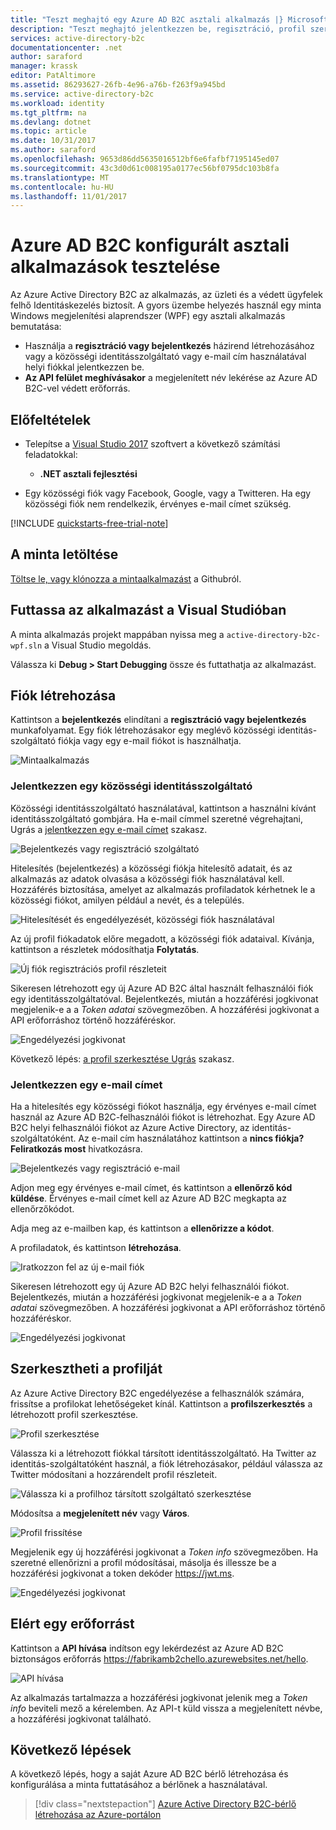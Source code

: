 ```yaml
---
title: "Teszt meghajtó egy Azure AD B2C asztali alkalmazás |} Microsoft Docs"
description: "Teszt meghajtó jelentkezzen be, regisztráció, profil szerkesztése, és alaphelyzetbe állítja a jelszót felhasználói útvonal be egy tesztkörnyezetben az Azure AD B2C használatával"
services: active-directory-b2c
documentationcenter: .net
author: saraford
manager: krassk
editor: PatAltimore
ms.assetid: 86293627-26fb-4e96-a76b-f263f9a945bd
ms.service: active-directory-b2c
ms.workload: identity
ms.tgt_pltfrm: na
ms.devlang: dotnet
ms.topic: article
ms.date: 10/31/2017
ms.author: saraford
ms.openlocfilehash: 9653d86dd5635016512bf6e6fafbf7195145ed07
ms.sourcegitcommit: 43c3d0d61c008195a0177ec56bf0795dc103b8fa
ms.translationtype: MT
ms.contentlocale: hu-HU
ms.lasthandoff: 11/01/2017
---
```

# <a name="test-drive-a-desktop-application-configured-with-azure-ad-b2c"></a>Azure AD B2C konfigurált asztali alkalmazások tesztelése

Az Azure Active Directory B2C az alkalmazás, az üzleti és a védett ügyfelek felhő Identitáskezelés biztosít.  A gyors üzembe helyezés használ egy minta Windows megjelenítési alaprendszer (WPF) egy asztali alkalmazás bemutatása:

* Használja a **regisztráció vagy bejelentkezés** házirend létrehozásához vagy a közösségi identitásszolgáltató vagy e-mail cím használatával helyi fiókkal jelentkezzen be. 
* **Az API felület meghívásakor** a megjelenített név lekérése az Azure AD B2C-vel védett erőforrás.

## <a name="prerequisites"></a>Előfeltételek

* Telepítse a [Visual Studio 2017](https://www.visualstudio.com/downloads/) szoftvert a következő számítási feladatokkal:
    - **.NET asztali fejlesztési**

* Egy közösségi fiók vagy Facebook, Google, vagy a Twitteren. Ha egy közösségi fiók nem rendelkezik, érvényes e-mail címet szükség.

[!INCLUDE [quickstarts-free-trial-note](../../includes/quickstarts-free-trial-note.md)]

## <a name="download-the-sample"></a>A minta letöltése

[Töltse le, vagy klónozza a mintaalkalmazást](https://github.com/Azure-Samples/active-directory-b2c-dotnet-desktop) a Githubról.

## <a name="run-the-app-in-visual-studio"></a>Futtassa az alkalmazást a Visual Studióban

A minta alkalmazás projekt mappában nyissa meg a `active-directory-b2c-wpf.sln` a Visual Studio megoldás. 

Válassza ki **Debug > Start Debugging** össze és futtathatja az alkalmazást. 

## <a name="create-an-account"></a>Fiók létrehozása

Kattintson a **bejelentkezés** elindítani a **regisztráció vagy bejelentkezés** munkafolyamat. Egy fiók létrehozásakor egy meglévő közösségi identitás-szolgáltató fiókja vagy egy e-mail fiókot is használhatja.

![Mintaalkalmazás](media/active-directory-b2c-quickstarts-desktop-app/wpf-sample-application.png)

### <a name="sign-up-using-a-social-identity-provider"></a>Jelentkezzen egy közösségi identitásszolgáltató

Közösségi identitásszolgáltató használatával, kattintson a használni kívánt identitásszolgáltató gombjára. Ha e-mail címmel szeretné végrehajtani, Ugrás a [jelentkezzen egy e-mail címet](#sign-up-using-an-email-address) szakasz.

![Bejelentkezés vagy regisztráció szolgáltató](media/active-directory-b2c-quickstarts-desktop-app/sign-in-or-sign-up-wpf.png)

Hitelesítés (bejelentkezés) a közösségi fiókja hitelesítő adatait, és az alkalmazás az adatok olvasása a közösségi fiók használatával kell. Hozzáférés biztosítása, amelyet az alkalmazás profiladatok kérhetnek le a közösségi fiókot, amilyen például a nevét, és a település. 

![Hitelesítését és engedélyezését, közösségi fiók használatával](media/active-directory-b2c-quickstarts-desktop-app/twitter-authenticate-authorize-wpf.png)

Az új profil fiókadatok előre megadott, a közösségi fiók adataival. Kívánja, kattintson a részletek módosíthatja **Folytatás**.

![Új fiók regisztrációs profil részleteit](media/active-directory-b2c-quickstarts-desktop-app/new-account-sign-up-profile-details-wpf.png)

Sikeresen létrehozott egy új Azure AD B2C által használt felhasználói fiók egy identitásszolgáltatóval. Bejelentkezés, miután a hozzáférési jogkivonat megjelenik-e a a *Token adatai* szövegmezőben. A hozzáférési jogkivonat a API erőforráshoz történő hozzáféréskor.

![Engedélyezési jogkivonat](media/active-directory-b2c-quickstarts-desktop-app/twitter-auth-token.png)

Következő lépés: [a profil szerkesztése Ugrás](#edit-your-profile) szakasz.

### <a name="sign-up-using-an-email-address"></a>Jelentkezzen egy e-mail címet

Ha a hitelesítés egy közösségi fiókot használja, egy érvényes e-mail címet használ az Azure AD B2C-felhasználói fiókot is létrehozhat. Egy Azure AD B2C helyi felhasználói fiókot az Azure Active Directory, az identitás-szolgáltatóként. Az e-mail cím használatához kattintson a **nincs fiókja? Feliratkozás most** hivatkozásra.

![Bejelentkezés vagy regisztráció e-mail](media/active-directory-b2c-quickstarts-desktop-app/sign-in-or-sign-up-email-wpf.png)

Adjon meg egy érvényes e-mail címet, és kattintson a **ellenőrző kód küldése**. Érvényes e-mail címet kell az Azure AD B2C megkapta az ellenőrzőkódot.

Adja meg az e-mailben kap, és kattintson a **ellenőrizze a kódot**.

A profiladatok, és kattintson **létrehozása**.

![Iratkozzon fel az új e-mail fiók](media/active-directory-b2c-quickstarts-desktop-app/sign-up-new-account-profile-email-wpf.png)

Sikeresen létrehozott egy új Azure AD B2C helyi felhasználói fiókot. Bejelentkezés, miután a hozzáférési jogkivonat megjelenik-e a a *Token adatai* szövegmezőben. A hozzáférési jogkivonat a API erőforráshoz történő hozzáféréskor.

![Engedélyezési jogkivonat](media/active-directory-b2c-quickstarts-desktop-app/twitter-auth-token.png)

## <a name="edit-your-profile"></a>Szerkesztheti a profilját

Az Azure Active Directory B2C engedélyezése a felhasználók számára, frissítse a profilokat lehetőségeket kínál. Kattintson a **profilszerkesztés** a létrehozott profil szerkesztése.

![Profil szerkesztése](media/active-directory-b2c-quickstarts-desktop-app/edit-profile-wpf.png)

Válassza ki a létrehozott fiókkal társított identitásszolgáltató. Ha Twitter az identitás-szolgáltatóként használ, a fiók létrehozásakor, például válassza az Twitter módosítani a hozzárendelt profil részleteit.

![Válassza ki a profilhoz társított szolgáltató szerkesztése](media/active-directory-b2c-quickstarts-desktop-app/edit-account-choose-provider-wpf.png)

Módosítsa a **megjelenített név** vagy **Város**. 

![Profil frissítése](media/active-directory-b2c-quickstarts-desktop-app/update-profile-wpf.png)

Megjelenik egy új hozzáférési jogkivonat a *Token info* szövegmezőben. Ha szeretné ellenőrizni a profil módosításai, másolja és illessze be a hozzáférési jogkivonat a token dekóder https://jwt.ms.

![Engedélyezési jogkivonat](media/active-directory-b2c-quickstarts-desktop-app/twitter-auth-token.png)

## <a name="access-a-resource"></a>Elért egy erőforrást

Kattintson a **API hívása** indítson egy lekérdezést az Azure AD B2C biztonságos erőforrás https://fabrikamb2chello.azurewebsites.net/hello. 

![API hívása](media/active-directory-b2c-quickstarts-desktop-app/call-api-wpf.png)

Az alkalmazás tartalmazza a hozzáférési jogkivonat jelenik meg a *Token info* beviteli mező a kérelemben. Az API-t küld vissza a megjelenített névbe, a hozzáférési jogkivonat található.

## <a name="next-steps"></a>Következő lépések

A következő lépés, hogy a saját Azure AD B2C bérlő létrehozása és konfigurálása a minta futtatásához a bérlőnek a használatával. 

> [!div class="nextstepaction"]
> [Azure Active Directory B2C-bérlő létrehozása az Azure-portálon](active-directory-b2c-get-started.md)
